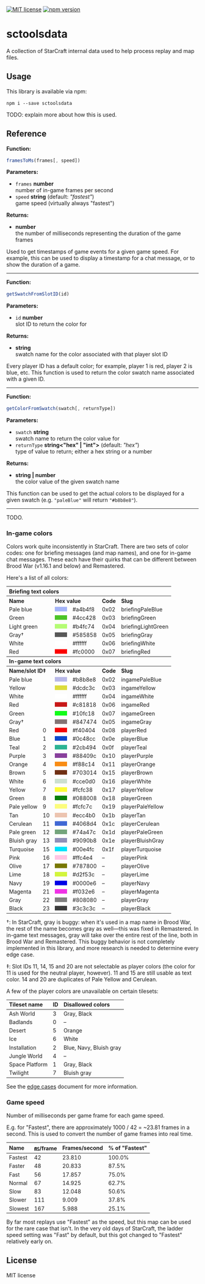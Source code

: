[![MIT license](https://img.shields.io/badge/license-MIT-brightgreen.svg)](https://opensource.org/licenses/MIT) [![npm version](https://badge.fury.io/js/sctoolsdata.svg)](https://badge.fury.io/js/sctoolsdata)

# sctoolsdata

A collection of StarCraft internal data used to help process replay and map files.

## Usage

This library is available via npm:

```
npm i --save sctoolsdata
```

TODO: explain more about how this is used.

## Reference

**Function:**

```js
framesToMs(frames[, speed])
```

**Parameters:**

* `frames` **number**\
  number of in-game frames per second
* `speed` **string** (default: *"fastest"*)\
  game speed (virtually always "fastest")

**Returns:**

* **number**\
  the number of milliseconds representing the duration of the game frames

Used to get timestamps of game events for a given game speed. For example, this can be used to display a timestamp for a chat message, or to show the duration of a game.

----

**Function:**

```js
getSwatchFromSlotID(id)
```

**Parameters:**

* `id` **number**\
  slot ID to return the color for

**Returns:**

* **string**\
  swatch name for the color associated with that player slot ID

Every player ID has a default color; for example, player 1 is red, player 2 is blue, etc. This function is used to return the color swatch name associated with a given ID.

----

**Function:**

```js
getColorFromSwatch(swatch[, returnType])
```

**Parameters:**

* `swatch` **string**\
  swatch name to return the color value for
* `returnType` **string<"hex" | "int">** (default: *"hex"*)\
  type of value to return; either a hex string or a number

**Returns:**

* **string&nbsp;|&nbsp;number**\
  the color value of the given swatch name

This function can be used to get the actual colors to be displayed for a given swatch (e.g. `"paleBlue"` will return `"#b8b8e8"`).

----

TODO.

### In-game colors

Colors work quite inconsistently in StarCraft. There are two sets of color codes: one for briefing messages (and map names), and one for in-game chat messages. These each have their quirks that can be different between Brood War (v1.16.1 and below) and Remastered.

Here's a list of all colors:

<table>
<tbody>
<tr><th colspan="6" align="left">Briefing text colors</th></tr>
<tr><th colspan="2" align="left">Name</th><th colspan="2" align="left">Hex value</th><th align="left">Code</th><th align="left">Slug</th></tr>
<tr><td colspan="2">Pale blue</td><td><img src="./resources/swatch-previews/swatch-briefing-a4b4f8.png" width="32" height="12" alt="Preview for briefing swatch #0xa4b4f8"></td><td>#a4b4f8</td><td>0x02</td><td>briefingPaleBlue</td></tr>
<tr><td colspan="2">Green</td><td><img src="./resources/swatch-previews/swatch-briefing-4cc428.png" width="32" height="12" alt="Preview for briefing swatch #0x4cc428"></td><td>#4cc428</td><td>0x03</td><td>briefingGreen</td></tr>
<tr><td colspan="2">Light green</td><td><img src="./resources/swatch-previews/swatch-briefing-b4fc74.png" width="32" height="12" alt="Preview for briefing swatch #0xb4fc74"></td><td>#b4fc74</td><td>0x04</td><td>briefingLightGreen</td></tr>
<tr><td colspan="2">Gray†</td><td><img src="./resources/swatch-previews/swatch-briefing-585858.png" width="32" height="12" alt="Preview for briefing swatch #0x585858"></td><td>#585858</td><td>0x05</td><td>briefingGray</td></tr>
<tr><td colspan="2">White</td><td><img src="./resources/swatch-previews/swatch-briefing-ffffff.png" width="32" height="12" alt="Preview for briefing swatch #0xffffff"></td><td>#ffffff</td><td>0x06</td><td>briefingWhite</td></tr>
<tr><td colspan="2">Red</td><td><img src="./resources/swatch-previews/swatch-briefing-fc0000.png" width="32" height="12" alt="Preview for briefing swatch #0xfc0000"></td><td>#fc0000</td><td>0x07</td><td>briefingRed</td></tr>
</tbody>
<tbody>
<tr><th colspan="6" align="left">In-game text colors</th></tr>
<tr><th colspan="2" align="left">Name/slot ID‡</th><th colspan="2" align="left">Hex value</th><th align="left">Code</th><th align="left">Slug</th></tr>
<tr><td colspan="2">Pale blue</td><td><img src="./resources/swatch-previews/swatch-ingame-b8b8e8.png" width="32" height="12" alt="Preview for ingame swatch #0xb8b8e8"></td><td>#b8b8e8</td><td>0x02</td><td>ingamePaleBlue</td></tr>
<tr><td colspan="2">Yellow</td><td><img src="./resources/swatch-previews/swatch-ingame-dcdc3c.png" width="32" height="12" alt="Preview for ingame swatch #0xdcdc3c"></td><td>#dcdc3c</td><td>0x03</td><td>ingameYellow</td></tr>
<tr><td colspan="2">White</td><td><img src="./resources/swatch-previews/swatch-ingame-ffffff.png" width="32" height="12" alt="Preview for ingame swatch #0xffffff"></td><td>#ffffff</td><td>0x04</td><td>ingameWhite</td></tr>
<tr><td colspan="2">Red</td><td><img src="./resources/swatch-previews/swatch-ingame-c81818.png" width="32" height="12" alt="Preview for ingame swatch #0xc81818"></td><td>#c81818</td><td>0x06</td><td>ingameRed</td></tr>
<tr><td colspan="2">Green</td><td><img src="./resources/swatch-previews/swatch-ingame-10fc18.png" width="32" height="12" alt="Preview for ingame swatch #0x10fc18"></td><td>#10fc18</td><td>0x07</td><td>ingameGreen</td></tr>
<tr><td colspan="2">Gray†</td><td><img src="./resources/swatch-previews/swatch-ingame-847474.png" width="32" height="12" alt="Preview for ingame swatch #0x847474"></td><td>#847474</td><td>0x05</td><td>ingameGray</td></tr>
<tr><td>Red</td><td>0</td><td><img src="./resources/swatch-previews/swatch-ingame-f40404.png" width="32" height="12" alt="Preview for ingame swatch #0xf40404"></td><td>#f40404</td><td>0x08</td><td>playerRed</td></tr>
<tr><td>Blue</td><td>1</td><td><img src="./resources/swatch-previews/swatch-ingame-0c48cc.png" width="32" height="12" alt="Preview for ingame swatch #0x0c48cc"></td><td>#0c48cc</td><td>0x0e</td><td>playerBlue</td></tr>
<tr><td>Teal</td><td>2</td><td><img src="./resources/swatch-previews/swatch-ingame-2cb494.png" width="32" height="12" alt="Preview for ingame swatch #0x2cb494"></td><td>#2cb494</td><td>0x0f</td><td>playerTeal</td></tr>
<tr><td>Purple</td><td>3</td><td><img src="./resources/swatch-previews/swatch-ingame-88409c.png" width="32" height="12" alt="Preview for ingame swatch #0x88409c"></td><td>#88409c</td><td>0x10</td><td>playerPurple</td></tr>
<tr><td>Orange</td><td>4</td><td><img src="./resources/swatch-previews/swatch-ingame-f88c14.png" width="32" height="12" alt="Preview for ingame swatch #0xf88c14"></td><td>#f88c14</td><td>0x11</td><td>playerOrange</td></tr>
<tr><td>Brown</td><td>5</td><td><img src="./resources/swatch-previews/swatch-ingame-703014.png" width="32" height="12" alt="Preview for ingame swatch #0x703014"></td><td>#703014</td><td>0x15</td><td>playerBrown</td></tr>
<tr><td>White</td><td>6</td><td><img src="./resources/swatch-previews/swatch-ingame-cce0d0.png" width="32" height="12" alt="Preview for ingame swatch #0xcce0d0"></td><td>#cce0d0</td><td>0x16</td><td>playerWhite</td></tr>
<tr><td>Yellow</td><td>7</td><td><img src="./resources/swatch-previews/swatch-ingame-fcfc38.png" width="32" height="12" alt="Preview for ingame swatch #0xfcfc38"></td><td>#fcfc38</td><td>0x17</td><td>playerYellow</td></tr>
<tr><td>Green</td><td>8</td><td><img src="./resources/swatch-previews/swatch-ingame-088008.png" width="32" height="12" alt="Preview for ingame swatch #0x088008"></td><td>#088008</td><td>0x18</td><td>playerGreen</td></tr>
<tr><td>Pale yellow</td><td>9</td><td><img src="./resources/swatch-previews/swatch-ingame-fcfc7c.png" width="32" height="12" alt="Preview for ingame swatch #0xfcfc7c"></td><td>#fcfc7c</td><td>0x19</td><td>playerPaleYellow</td></tr>
<tr><td>Tan</td><td>10</td><td><img src="./resources/swatch-previews/swatch-ingame-ecc4b0.png" width="32" height="12" alt="Preview for ingame swatch #0xecc4b0"></td><td>#ecc4b0</td><td>0x1b</td><td>playerTan</td></tr>
<tr><td>Cerulean</td><td>11</td><td><img src="./resources/swatch-previews/swatch-ingame-4068d4.png" width="32" height="12" alt="Preview for ingame swatch #0x4068d4"></td><td>#4068d4</td><td>0x1c</td><td>playerCerulean</td></tr>
<tr><td>Pale green</td><td>12</td><td><img src="./resources/swatch-previews/swatch-ingame-74a47c.png" width="32" height="12" alt="Preview for ingame swatch #0x74a47c"></td><td>#74a47c</td><td>0x1d</td><td>playerPaleGreen</td></tr>
<tr><td>Bluish gray</td><td>13</td><td><img src="./resources/swatch-previews/swatch-ingame-9090b8.png" width="32" height="12" alt="Preview for ingame swatch #0x9090b8"></td><td>#9090b8</td><td>0x1e</td><td>playerBluishGray</td></tr>
<tr><td>Turquoise</td><td>15</td><td><img src="./resources/swatch-previews/swatch-ingame-00e4fc.png" width="32" height="12" alt="Preview for ingame swatch #0x00e4fc"></td><td>#00e4fc</td><td>0x1f</td><td>playerTurquoise</td></tr>
<tr><td>Pink</td><td>16</td><td><img src="./resources/swatch-previews/swatch-ingame-ffc4e4.png" width="32" height="12" alt="Preview for ingame swatch #0xffc4e4"></td><td>#ffc4e4</td><td>–</td><td>playerPink</td></tr>
<tr><td>Olive</td><td>17</td><td><img src="./resources/swatch-previews/swatch-ingame-787800.png" width="32" height="12" alt="Preview for ingame swatch #0x787800"></td><td>#787800</td><td>–</td><td>playerOlive</td></tr>
<tr><td>Lime</td><td>18</td><td><img src="./resources/swatch-previews/swatch-ingame-d2f53c.png" width="32" height="12" alt="Preview for ingame swatch #0xd2f53c"></td><td>#d2f53c</td><td>–</td><td>playerLime</td></tr>
<tr><td>Navy</td><td>19</td><td><img src="./resources/swatch-previews/swatch-ingame-0000e6.png" width="32" height="12" alt="Preview for ingame swatch #0x0000e6"></td><td>#0000e6</td><td>–</td><td>playerNavy</td></tr>
<tr><td>Magenta</td><td>21</td><td><img src="./resources/swatch-previews/swatch-ingame-f032e6.png" width="32" height="12" alt="Preview for ingame swatch #0xf032e6"></td><td>#f032e6</td><td>–</td><td>playerMagenta</td></tr>
<tr><td>Gray</td><td>22</td><td><img src="./resources/swatch-previews/swatch-ingame-808080.png" width="32" height="12" alt="Preview for ingame swatch #0x808080"></td><td>#808080</td><td>–</td><td>playerGray</td></tr>
<tr><td>Black</td><td>23</td><td><img src="./resources/swatch-previews/swatch-ingame-3c3c3c.png" width="32" height="12" alt="Preview for ingame swatch #0x3c3c3c"></td><td>#3c3c3c</td><td>–</td><td>playerBlack</td></tr>
</tbody>
</table>

†: In StarCraft, gray is buggy: when it's used in a map name in Brood War, the rest of the name becomes gray as well—this was fixed in Remastered. In in-game text messages, gray will take over the entire rest of the line, both in Brood War and Remastered. This buggy behavior is not completely implemented in this library, and more research is needed to determine every edge case.

‡: Slot IDs 11, 14, 15 and 20 are not selectable as player colors (the color for 11 is used for the neutral player, however). 11 and 15 are still usable as text color. 14 and 20 are duplicates of Pale Yellow and Cerulean.

A few of the player colors are unavailable on certain tilesets:

| Tileset name   | ID | Disallowed colors       |
|:---------------|:---|:------------------------|
| Ash World      | 3  | Gray, Black             |
| Badlands       | 0  | –                       |
| Desert         | 5  | Orange                  |
| Ice            | 6  | White                   |
| Installation   | 2  | Blue, Navy, Bluish gray |
| Jungle World   | 4  | –                       |
| Space Platform | 1  | Gray, Black             |
| Twilight       | 7  | Bluish gray             |

See the [edge cases](edge-cases.md) document for more information.

### Game speed

Number of milliseconds per game frame for each game speed.

E.g. for "Fastest", there are approximately 1000 / 42 = ~23.81 frames in a second. This is used to convert the number of game frames into real time.

| Name    | ㎳/frame | Frames/second | % of "Fastest" |
|:--------|:--------|:---------------|:---------------|
| Fastest | 42  | 23.810 | 100.0% |
| Faster  | 48  | 20.833 | 87.5% |
| Fast    | 56  | 17.857 | 75.0% |
| Normal  | 67  | 14.925 | 62.7% |
| Slow    | 83  | 12.048 | 50.6% |
| Slower  | 111 | 9.009 | 37.8% |
| Slowest | 167 | 5.988 | 25.1% |

By far most replays use "Fastest" as the speed, but this map can be used for the rare case that isn't. In the very old days of StarCraft, the ladder speed setting was "Fast" by default, but this got changed to "Fastest" relatively early on.

## License

MIT license
